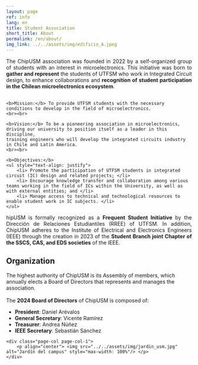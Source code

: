 ```yaml
---
layout: page
ref: info
lang: en
title: Student Association
short_title: About
permalink: /en/about/
img_link: ../../assets/img/edificio_A.jpeg
---
```


<p align=justify>
	The ChipUSM association was founded in 2022 by a self-organized group of students with an interest in microelectronics. 
	This initiative was born to <b>gather and represent</b> the students of UTFSM who work in Integrated Circuit design,
	to enhance collaborations and <b>recognition of student participation in the Chilean microelectronics ecosystem</b>.
	<br><br>
	
	<b>Mission:</b> To provide UTFSM students with the necessary conditions to develop in the field of microelectronics. 
	<br><br>

	<b>Vision:</b> To be a pioneering association in microelectronics, driving our university to position itself as a leader in this discipline,
	training engineers who will develop the integrated circuits industry in Chile and Latin America. 
	<br><br>

	<b>Objectives:</b>
	<ul style="text-align: justify">
		<li> Promote the participation of UTFSM students in integrated circuit (IC) design and related projects; </li>
		<li> Encourage knowledge transfer and collaboration among various teams working in the field of ICs within the University, as well as with external entities; and </li>
		<li> Manage access to technical and technological resources to enable student work in IC subjects. </li>
	</ul>
</p>

<p align=justify>
	hipUSM is formally recognized as a <b>Frequent Student Initiative</b> by the Dirección de Relaciones Estudiantiles (RREE) of UTFSM.
	In addition, ChipUSM adheres to the Institute of Electrical and Electronics Engineers (IEEE) through the creation in 2023 of the <b>Student Branch joint Chapter of the SSCS, CAS, and EDS societies</b> of the IEEE.
</p>

## Organization

<div class="page-col-wrapper">        
	<div class="page-col page-col-2">The highest authority of ChipUSM is its Assembly of members, which annually elects a Board of Directors that represents and manages the association. 
		<br><br>
		The <b>2024 Board of Directors</b> of ChipUSM is composed of:
	<ul style="text-align: justify">
		<li> <b>President</b>: Daniel Arévalos </li>
		<li> <b>General Secretary</b>: Vicente Ramírez </li>
		<li> <b>Treasurer</b>: Andrea Núñez </li>
		<li> <b>IEEE Secretary</b>: Sebastián Sánchez </li>
	</ul>
	</div>
	
	<div class="page-col page-col-1">
		<p align="center"> <img src="../../assets/img/jardin_usm.jpg" alt="Jardín del campus" style="max-width: 100%"/> </p>
	</div>
</div>
